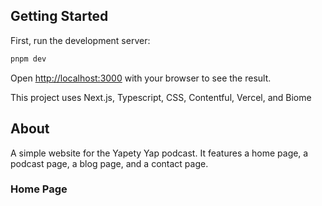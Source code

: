 ## Getting Started

First, run the development server:

```bash
pnpm dev
```

Open [http://localhost:3000](http://localhost:3000) with your browser to see the result.

This project uses Next.js, Typescript, CSS, Contentful, Vercel, and Biome

## About

A simple website for the Yapety Yap podcast. It features a home page, a podcast page, a blog page, and a contact page.

### Home Page